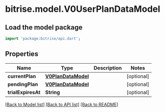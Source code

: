 # bitrise.model.V0UserPlanDataModel

## Load the model package
```dart
import 'package:bitrise/api.dart';
```

## Properties
Name | Type | Description | Notes
------------ | ------------- | ------------- | -------------
**currentPlan** | [**V0PlanDataModel**](V0PlanDataModel.md) |  | [optional] 
**pendingPlan** | [**V0PlanDataModel**](V0PlanDataModel.md) |  | [optional] 
**trialExpiresAt** | **String** |  | [optional] 

[[Back to Model list]](../README.md#documentation-for-models) [[Back to API list]](../README.md#documentation-for-api-endpoints) [[Back to README]](../README.md)


